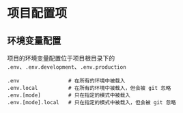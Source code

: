 # 项目配置项

## 环境变量配置
项目的环境变量配置位于项目根目录下的 `.env`、`.env.development`、`.env.production`

```
.env                # 在所有的环境中被载入
.env.local          # 在所有的环境中被载入，但会被 git 忽略
.env.[mode]         # 只在指定的模式中被载入
.env.[mode].local   # 只在指定的模式中被载入，但会被 git 忽略

```